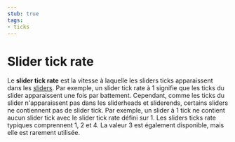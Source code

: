 ```yaml
---
stub: true
tags:
- ticks
---
```


# Slider tick rate

Le **slider tick rate** est la vitesse à laquelle les sliders ticks apparaissent dans les [sliders](/wiki/Hit_object/Slider). Par exemple, un slider tick rate à 1 signifie que les ticks du slider apparaissent une fois par battement. Cependant, comme les ticks du slider n'apparaissent pas dans les sliderheads et sliderends, certains sliders ne contiennent pas de slider tick. Par exemple, un slider à 1 tick ne contient aucun slider tick avec le slider tick rate défini sur 1. Les sliders ticks rate typiques comprennent 1, 2 et 4. La valeur 3 est également disponible, mais elle est rarement utilisée.

<!-- TODO: Add links and images-->
